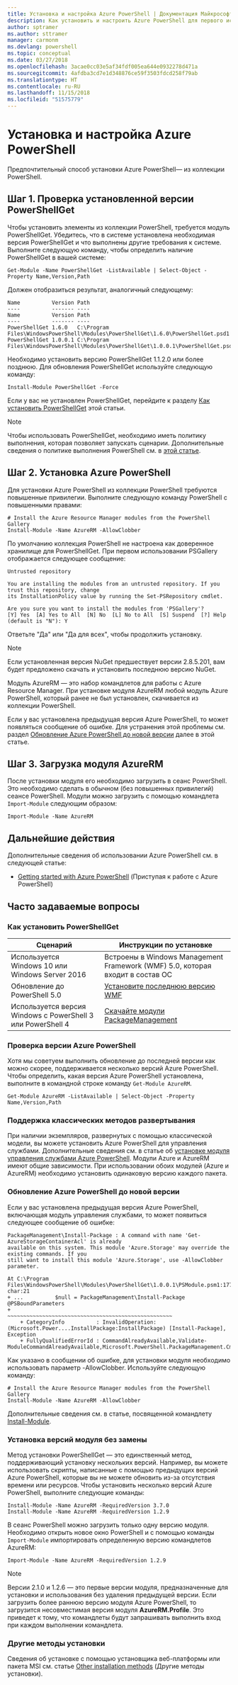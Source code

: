 ```yaml
---
title: Установка и настройка Azure PowerShell | Документация Майкрософт
description: Как установить и настроить Azure PowerShell для первого использования.
author: sptramer
ms.author: sttramer
manager: carmonm
ms.devlang: powershell
ms.topic: conceptual
ms.date: 03/27/2018
ms.openlocfilehash: 3acae0cc03e5af34fdf005ea644e0932278d471a
ms.sourcegitcommit: 4afdba3cd7e1d348876ce59f3503fdcd258f79ab
ms.translationtype: HT
ms.contentlocale: ru-RU
ms.lasthandoff: 11/15/2018
ms.locfileid: "51575779"
---
```

# <a name="install-and-configure-azure-powershell"></a>Установка и настройка Azure PowerShell

Предпочтительный способ установки Azure PowerShell— из коллекции PowerShell.

## <a name="step-1-install-powershellget"></a>Шаг 1. Проверка установленной версии PowerShellGet

Чтобы установить элементы из коллекции PowerShell, требуется модуль PowerShellGet. Убедитесь, что в системе установлена необходимая версия PowerShellGet и что выполнены другие требования к системе. Выполните следующую команду, чтобы определить наличие PowerShellGet в вашей системе:

```powershell-interactive
Get-Module -Name PowerShellGet -ListAvailable | Select-Object -Property Name,Version,Path
```

Должен отобразиться результат, аналогичный следующему:

```Output
Name          Version Path
----          ------- ----
Name          Version Path
----          ------- ----
PowerShellGet 1.6.0   C:\Program Files\WindowsPowerShell\Modules\PowerShellGet\1.6.0\PowerShellGet.psd1
PowerShellGet 1.0.0.1 C:\Program Files\WindowsPowerShell\Modules\PowerShellGet\1.0.0.1\PowerShellGet.psd1
```

Необходимо установить версию PowerShellGet 1.1.2.0 или более позднюю. Для обновления PowerShellGet используйте следующую команду:

```powershell-interactive
Install-Module PowerShellGet -Force
```

Если у вас не установлен PowerShellGet, перейдите к разделу [Как установить PowerShellGet](#how-to-get-powershellget) этой статьи.

> [!NOTE]
> Чтобы использовать PowerShellGet, необходимо иметь политику выполнения, которая позволяет запускать сценарии. Дополнительные сведения о политике выполнения PowerShell см. в [этой статье](/powershell/module/microsoft.powershell.core/about/about_execution_policies).

## <a name="step-2-install-azure-powershell"></a>Шаг 2. Установка Azure PowerShell

Для установки Azure PowerShell из коллекции PowerShell требуются повышенные привилегии. Выполните следующую команду PowerShell с повышенными правами:

```powershell-interactive
# Install the Azure Resource Manager modules from the PowerShell Gallery
Install-Module -Name AzureRM -AllowClobber
```

По умолчанию коллекция PowerShell не настроена как доверенное хранилище для PowerShellGet. При первом использовании PSGallery отображается следующее сообщение:

```Output
Untrusted repository

You are installing the modules from an untrusted repository. If you trust this repository, change
its InstallationPolicy value by running the Set-PSRepository cmdlet.

Are you sure you want to install the modules from 'PSGallery'?
[Y] Yes  [A] Yes to All  [N] No  [L] No to All  [S] Suspend  [?] Help (default is "N"): Y
```

Ответьте "Да" или "Да для всех", чтобы продолжить установку.

> [!NOTE]
> Если установленная версия NuGet предшествует версии 2.8.5.201, вам будет предложено скачать и установить последнюю версию NuGet.

Модуль AzureRM — это набор командлетов для работы с Azure Resource Manager.  При установке модуля AzureRM любой модуль Azure PowerShell, который ранее не был установлен, скачивается из коллекции PowerShell.

Если у вас установлена предыдущая версия Azure PowerShell, то может появляться сообщение об ошибке. Для устранения этой проблемы см. раздел [Обновление Azure PowerShell до новой версии](#update-azps) далее в этой статье.

## <a name="step-3-load-the-azurerm-module"></a>Шаг 3. Загрузка модуля AzureRM

После установки модуля его необходимо загрузить в сеанс PowerShell. Это необходимо сделать в обычном (без повышенных привилегий) сеансе PowerShell. Модули можно загрузить с помощью командлета `Import-Module` следующим образом:

```powershell-interactive
Import-Module -Name AzureRM
```

## <a name="next-steps"></a>Дальнейшие действия

Дополнительные сведения об использовании Azure PowerShell см. в следующей статье:

* [Getting started with Azure PowerShell](get-started-azureps.md) (Приступая к работе с Azure PowerShell)

## <a name="frequently-asked-questions"></a>Часто задаваемые вопросы

### <a name="how-to-get-powershellget"></a>Как установить PowerShellGet

|Сценарий|Инструкции по установке|
|---|---|
|Используется Windows 10 или Windows Server 2016|Встроены в Windows Management Framework (WMF) 5.0, которая входит в состав ОС|
|Обновление до PowerShell 5.0|[Установите последнюю версию WMF](https://www.microsoft.com/en-us/download/details.aspx?id=54616)|
|Используется версия Windows с PowerShell 3 или PowerShell 4|[Скачайте модули PackageManagement](http://go.microsoft.com/fwlink/?LinkID=746217)|

### <a name="div-idhelpmechoosechecking-the-version-of-azure-powershell"></a><div id="helpmechoose"/>Проверка версии Azure PowerShell

Хотя мы советуем выполнить обновление до последней версии как можно скорее, поддерживается несколько версий Azure PowerShell. Чтобы определить, какая версия Azure PowerShell установлена, выполните в командной строке команду `Get-Module AzureRM`.

```powershell-interactive
Get-Module AzureRM -ListAvailable | Select-Object -Property Name,Version,Path
```

### <a name="support-for-classic-deployment-methods"></a>Поддержка классических методов развертывания

При наличии экземпляров, развернутых с помощью классической модели, вы можете установить Azure PowerShell для управления службами. Дополнительные сведения см. в статье об [установке модуля управления службами Azure PowerShell](/powershell/azure/servicemanagement/install-azure-ps). Модули Azure и AzureRM имеют общие зависимости. При использовании обоих модулей (Azure и AzureRM) необходимо установить одинаковую версию каждого пакета.

### <a name="div-idupdate-azpsupdating-to-a-new-version-of-azure-powershell"></a><div id="update-azps"/>Обновление Azure PowerShell до новой версии

Если у вас установлена предыдущая версия Azure PowerShell, включающая модуль управления службами, то может появиться следующее сообщение об ошибке:

```Output
PackageManagement\Install-Package : A command with name 'Get-AzureStorageContainerAcl' is already
available on this system. This module 'Azure.Storage' may override the existing commands. If you
still want to install this module 'Azure.Storage', use -AllowClobber parameter.

At C:\Program Files\WindowsPowerShell\Modules\PowerShellGet\1.0.0.1\PSModule.psm1:1772 char:21
+ ...          $null = PackageManagement\Install-Package @PSBoundParameters
+                      ~~~~~~~~~~~~~~~~~~~~~~~~~~~~~~~~~~~~~~~~~~~~~~~~~~~~
    + CategoryInfo          : InvalidOperation: (Microsoft.Power....InstallPackage:InstallPackage) [Install-Package], Exception
    + FullyQualifiedErrorId : CommandAlreadyAvailable,Validate-ModuleCommandAlreadyAvailable,Microsoft.PowerShell.PackageManagement.Cmdlets.InstallPackage
```

Как указано в сообщении об ошибке, для установки модуля необходимо использовать параметр -AllowClobber. Используйте следующую команду:

```powershell-interactive
# Install the Azure Resource Manager modules from the PowerShell Gallery
Install-Module -Name AzureRM -AllowClobber
```

Дополнительные сведения см. в статье, посвященной командлету [Install-Module](https://msdn.microsoft.com/powershell/reference/5.1/PowerShellGet/install-module).

### <a name="installing-module-versions-side-by-side"></a>Установка версий модуля без замены

Метод установки PowerShellGet — это единственный метод, поддерживающий установку нескольких версий. Например, вы можете использовать скрипты, написанные с помощью предыдущих версий Azure PowerShell, которые вы не можете обновить из-за отсутствия времени или ресурсов. Чтобы установить несколько версий Azure PowerShell, выполните следующие команды:

```powershell-interactive
Install-Module -Name AzureRM -RequiredVersion 3.7.0
Install-Module -Name AzureRM -RequiredVersion 1.2.9
```

В сеанс PowerShell можно загрузить только одну версию модуля. Необходимо открыть новое окно PowerShell и с помощью команды `Import-Module` импортировать определенную версию командлетов AzureRM:

```powershell-interactive
Import-Module -Name AzureRM -RequiredVersion 1.2.9
```

> [!NOTE]
> Версии 2.1.0 и 1.2.6 — это первые версии модуля, предназначенные для установки и использования без удаления предыдущей версии. Если загрузить более раннюю версию модуля Azure PowerShell, то загрузится несовместимая версия модуля **AzureRM.Profile**. Это приведет к тому, что командлеты будут запрашивать выполнить вход при каждом выполнении командлета.

### <a name="other-installation-methods"></a>Другие методы установки

Сведения об установке с помощью установщика веб-платформы или пакета MSI см. статье [Other installation methods](other-install.md) (Другие методы установки).

